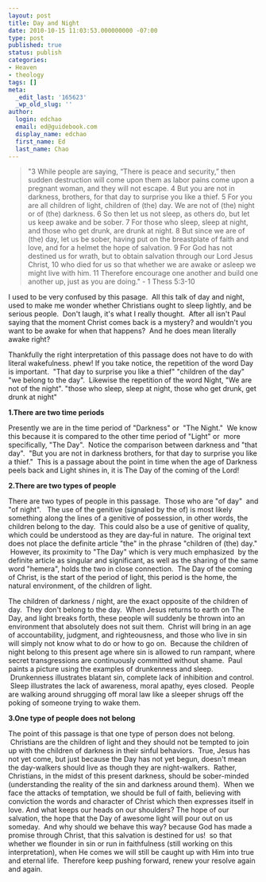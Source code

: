 ```yaml
---
layout: post
title: Day and Night
date: 2010-10-15 11:03:53.000000000 -07:00
type: post
published: true
status: publish
categories:
- Heaven
- theology
tags: []
meta:
  _edit_last: '165623'
  _wp_old_slug: ''
author:
  login: edchao
  email: ed@guidebook.com
  display_name: edchao
  first_name: Ed
  last_name: Chao
---
```

<blockquote>"3 While people are saying, “There is peace and security,” then sudden destruction will come upon them as labor pains come upon a pregnant woman, and they will not escape. 4 But you are not in darkness, brothers, for that day to surprise you like a thief. 5 For you are all children of light, children of (the) day. We are not of (the) night or of (the) darkness. 6 So then let us not sleep, as others do, but let us keep awake and be sober. 7 For those who sleep, sleep at night, and those who get drunk, are drunk at night. 8 But since we are of (the) day, let us be sober, having put on the breastplate of faith and love, and for a helmet the hope of salvation. 9 For God has not destined us for wrath, but to obtain salvation through our Lord Jesus Christ, 10 who died for us so that whether we are awake or asleep we might live with him. 11 Therefore encourage one another and build one another up, just as you are doing." - 1 Thess 5:3-10</p></blockquote>
<p>I used to be very confused by this pasage.  All this talk of day and night, used to make me wonder whether Christians ought to sleep lightly, and be serious people.  Don't laugh, it's what I really thought.  After all isn't Paul saying that the moment Christ comes back is a mystery? and wouldn't you want to be awake for when that happens?  And he does mean literally awake right?</p>
<p>Thankfully the right interpretation of this passage does not have to do with literal wakefulness. phew! If you take notice, the repetition of the word Day is important.  "That day to surprise you like a thief" "children of the day" "we belong to the day".  Likewise the repetition of the word Night, "We are not of the night". "those who sleep, sleep at night, those who get drunk, get drunk at night"</p>
<p><strong>1.There are two time periods</strong></p>
<p>Presently we are in the time period of "Darkness" or  "The Night."  We know this because it is compared to the other time period of "Light" or  more specifically, "The Day".  Notice the comparison between darkness and "that day".  "But you are not in darkness brothers, for that day to surprise you like a thief."  This is a passage about the point in time when the age of Darkness peels back and Light shines in, it is The Day of the coming of the Lord!</p>
<p><strong>2.There are two types of people</strong></p>
<p>There are two types of people in this passage.  Those who are "of day"  and "of night".   The use of the genitive (signaled by the of) is most likely something along the lines of a genitive of possession, in other words, the children belong to the day.  This could also be a use of genitive of quality, which could be understood as they are day-ful in nature.  The original text does not place the definite article "the" in the phrase "children of (the) day."  However, its proximity to "The Day" which is very much emphasized  by the definite article as singular and significant, as well as the sharing of the same word "hemera", holds the two in close connection.  The Day of the coming of Christ, is the start of the period of light, this period is the home, the natural environment, of the children of light.</p>
<p>The children of darkness / night, are the exact opposite of the children of day.  They don't belong to the day.  When Jesus returns to earth on The Day, and light breaks forth, these people will suddenly be thrown into an environment that absolutely does not suit them.  Christ will bring in an age of accountability, judgment, and righteousness, and those who live in sin will simply not know what to do or how to go on.  Because the children of night belong to this present age where sin is allowed to run rampant, where secret transgressions are continuously committed without shame.  Paul paints a picture using the examples of drunkenness and sleep.  Drunkenness illustrates blatant sin, complete lack of inhibition and control.  Sleep illustrates the lack of awareness, moral apathy, eyes closed.  People are walking around shrugging off moral law like a sleeper shrugs off the poking of someone trying to wake them.</p>
<p><strong>3.One type of people does not belong</strong></p>
<p><strong><span style="font-weight:normal;">The point of this passage is that one type of person does not belong.  Christians are the children of light and they should not be tempted to join up with the children of darkness in their sinful behaviors.  True, Jesus has not yet come, but just because the Day has not yet begun, doesn't mean the day-walkers should live as though they are night-walkers.  Rather, Christians, in the midst of this present darkness, should be sober-minded (understanding the reality of the sin and darkness around them).  When we face the attacks of temptation, we should be full of faith, believing with conviction the words and character of Christ which then expresses itself in love. And what keeps our heads on our shoulders? The hope of our salvation, the hope that the Day of awesome light will pour out on us someday.  And why should we behave this way? because God has made a promise through Christ, that this salvation is destined for us!  so that whether we flounder in sin or run in faithfulness (still working on this interpretation), when He comes we will still be caught up with Him into true and eternal life.  Therefore keep pushing forward, renew your resolve again and again.</span></strong></p>
<p><strong><span style="font-weight:normal;"><br />
</span></strong></p>
